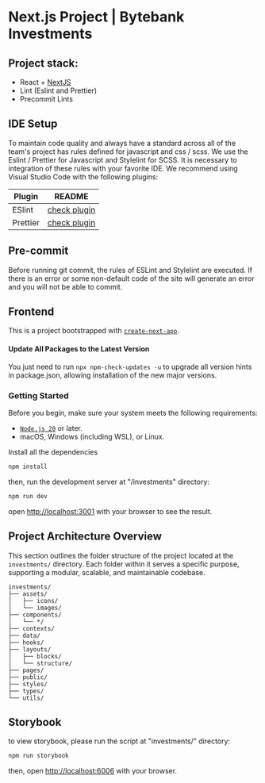 # Next.js Project | Bytebank Investments

## Project stack:

- React + [NextJS](https://nextjs.org)
- Lint (Eslint and Prettier)
- Precommit Lints

## IDE Setup

To maintain code quality and always have a standard across all of the team's
project has rules defined for javascript and css / scss. We use the Eslint /
Prettier for Javascript and Stylelint for SCSS. It is necessary to
integration of these rules with your favorite IDE. We recommend using Visual
Studio Code with the following plugins:

| Plugin   | README                                                                                     |
| -------- | ------------------------------------------------------------------------------------------ |
| ESlint   | [check plugin](https://marketplace.visualstudio.com/items?itemName=dbaeumer.vscode-eslint) |
| Prettier | [check plugin](https://marketplace.visualstudio.com/items?itemName=esbenp.prettier-vscode) |

## Pre-commit

Before running git commit, the rules of ESLint and Stylelint are executed. If
there is an error or some non-default code of the site will generate an error
and you will not be able to commit.

## Frontend

This is a project bootstrapped with [`create-next-app`](https://github.com/vercel/next.js/tree/canary/packages/create-next-app).

#### Update All Packages to the Latest Version

You just need to run `npx npm-check-updates -u` to upgrade all version hints in package.json, allowing installation of the new major versions.

### Getting Started

Before you begin, make sure your system meets the following requirements:

- [`Node.js 20`](https://nodejs.org/pt) or later.
- macOS, Windows (including WSL), or Linux.

Install all the dependencies

```bash
npm install
```

then, run the development server at "/investments" directory:

```bash
npm run dev
```

open [http://localhost:3001](http://localhost:3001) with your browser to see the
result.

## Project Architecture Overview

This section outlines the folder structure of the project located at the `investments/` directory. Each folder within it serves a specific purpose, supporting a modular, scalable, and maintainable codebase.

````
investments/
├── assets/
│   ├── icons/
│   └── images/
├── components/
│   └── */
├── contexts/
├── data/
├── hooks/
├── layouts/
│   ├── blocks/
│   └── structure/
├── pages/
├── public/
├── styles/
├── types/
└── utils/
````

## Storybook

to view storybook, please run the script at "investments/" directory:

```bash
npm run storybook
```

then, open [http://localhost:6006](http://localhost:6006) with your browser.
